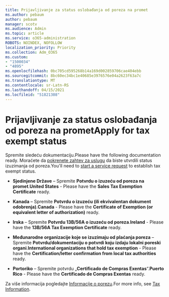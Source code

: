 ```yaml
---
title: Prijavljivanje za status oslobađanja od poreza na promet
ms.author: pebaum
author: pebaum
manager: scotv
ms.audience: Admin
ms.topic: article
ms.service: o365-administration
ROBOTS: NOINDEX, NOFOLLOW
localization_priority: Priority
ms.collection: Adm_O365
ms.custom:
- "1500034"
- "4895"
ms.openlocfilehash: 0bc705cd595268b14a169d002859706cae404ebb
ms.sourcegitcommit: 8bc60ec34bc1e40685e3976576e04a2623f63a7c
ms.translationtype: MT
ms.contentlocale: sr-Latn-RS
ms.lasthandoff: 04/15/2021
ms.locfileid: "51821308"
---
```

# <a name="apply-for-tax-exempt-status"></a><span data-ttu-id="95a90-102">Prijavljivanje za status oslobađanja od poreza na promet</span><span class="sxs-lookup"><span data-stu-id="95a90-102">Apply for tax exempt status</span></span>

<span data-ttu-id="95a90-103">Spremite sledeću dokumentaciju.</span><span class="sxs-lookup"><span data-stu-id="95a90-103">Please have the following documentation ready.</span></span> <span data-ttu-id="95a90-104">Moraćete da [pokrenete zahtev za uslugu](https://docs.microsoft.com/microsoft-365/admin/contact-support-for-business-products) da biste utvrdili status izuzimanja od poreza.</span><span class="sxs-lookup"><span data-stu-id="95a90-104">You'll need to [start a service request](https://docs.microsoft.com/microsoft-365/admin/contact-support-for-business-products) to establish tax exempt status.</span></span>

- <span data-ttu-id="95a90-105">**Sjedinjene Države** – Spremite **Potvrdu o izuzeću od poreza na promet**.</span><span class="sxs-lookup"><span data-stu-id="95a90-105">**United States** - Please have the **Sales Tax Exemption Certificate** ready.</span></span>

- <span data-ttu-id="95a90-106">**Kanada** – Spremite **Potvrdu o izuzeću (ili ekvivalentan dokument odobrenja)**.</span><span class="sxs-lookup"><span data-stu-id="95a90-106">**Canada** - Please have the **Certificate of Exemption (or equivalent letter of authorization)** ready.</span></span>

- <span data-ttu-id="95a90-107">**Irska** – Spremite **Potvrdu 13B/56A o izuzeću od poreza**.</span><span class="sxs-lookup"><span data-stu-id="95a90-107">**Ireland** - Please have the **13B/56A Tax Exemption Certificate** ready.</span></span>

- <span data-ttu-id="95a90-108">**Međunarodne organizacije koje se izuzimaju od plaćanja poreza** – Spremite **Potvrdu/dokumentaciju o potvrdi koju izdaju lokalni poreski organi**.</span><span class="sxs-lookup"><span data-stu-id="95a90-108">**International organizations that hold tax exemption** - Please have the **Certification/letter confirmation from local tax authorities** ready.</span></span>

- <span data-ttu-id="95a90-109">**Portoriko** – Spremite potvrdu „**Certificado de Compras Exentas**“.</span><span class="sxs-lookup"><span data-stu-id="95a90-109">**Puerto Rico** - Please have the **Certificado de Compras Exentas** ready.</span></span>

<span data-ttu-id="95a90-110">Za više informacija pogledajte [Informacije o porezu](https://docs.microsoft.com/microsoft-365/commerce/billing-and-payments/tax-information).</span><span class="sxs-lookup"><span data-stu-id="95a90-110">For more info, see [Tax Information](https://docs.microsoft.com/microsoft-365/commerce/billing-and-payments/tax-information).</span></span>
